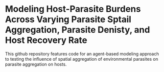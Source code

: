# Modeling Host-Parasite Burdens Across Varying Parasite Sptail Aggregation, Parasite Denisty, and Host Recovery Rate

This github repository features code for an agent-based modeling approach to testing the influence of spatial aggregation of environmental parasites on parasite aggregation on hosts.
